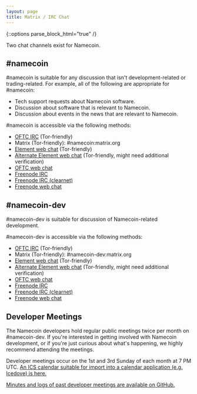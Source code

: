 ```yaml
---
layout: page
title: Matrix / IRC Chat
---
```


{::options parse_block_html="true" /}

Two chat channels exist for Namecoin.

## #namecoin

\#namecoin is suitable for any discussion that isn't development-related or trading-related.  For example, all of the following are appropriate for #namecoin:

* Tech support requests about Namecoin software.
* Discussion about software that is relevant to Namecoin.
* Discussion about events in the news that are relevant to Namecoin.

\#namecoin is accessible via the following methods:

* [OFTC IRC](ircs://irc.oftc.net:6697/#namecoin) (Tor-friendly)
* Matrix (Tor-friendly): #namecoin:matrix.org
* [Element web chat](https://riot.kiwifarms.net/#/room/#namecoin:matrix.org) (Tor-friendly)
* [Alternate Element web chat](https://app.element.io/#/room/#namecoin:matrix.org) (Tor-friendly, might need additional verification)
* [OFTC web chat](https://webchat.oftc.net/?channels=%23namecoin)
* [Freenode IRC](ircs://ajnvpgl6prmkb7yktvue6im5wiedlz2w32uhcwaamdiecdrfpwwgnlqd.onion:6697/#namecoin)
* [Freenode IRC (clearnet)](ircs://chat.freenode.net:6697/#namecoin)
* [Freenode web chat](https://webchat.freenode.net/?channels=%23namecoin)

## #namecoin-dev

\#namecoin-dev is suitable for discussion of Namecoin-related development.

\#namecoin-dev is accessible via the following methods:

* [OFTC IRC](ircs://irc.oftc.net:6697/#namecoin-dev) (Tor-friendly)
* Matrix (Tor-friendly): #namecoin-dev:matrix.org
* [Element web chat](https://riot.kiwifarms.net/#/room/#namecoin-dev:matrix.org) (Tor-friendly)
* [Alternate Element web chat](https://app.element.io/#/room/#namecoin-dev:matrix.org) (Tor-friendly, might need additional verification)
* [OFTC web chat](https://webchat.oftc.net/?channels=%23namecoin-dev)
* [Freenode IRC](ircs://ajnvpgl6prmkb7yktvue6im5wiedlz2w32uhcwaamdiecdrfpwwgnlqd.onion:6697/#namecoin-dev)
* [Freenode IRC (clearnet)](ircs://chat.freenode.net:6697/#namecoin-dev)
* [Freenode web chat](https://webchat.freenode.net/?channels=%23namecoin-dev)

## Developer Meetings

The Namecoin developers hold regular public meetings twice per month on #namecoin-dev.  If you're interested in getting involved with Namecoin development, or if you're just curious about what's happening, we highly recommend attending the meetings.

Developer meetings occur on the 1st and 3rd Sunday of each month at 7 PM UTC.  [An ICS calendar suitable for import into a calendar application (e.g. Icedove) is here.](Namecoin-Development-Meetings.ics)

[Minutes and logs of past developer meetings are available on GitHub.](https://github.com/midnightmagic/namecoin-meeting)
